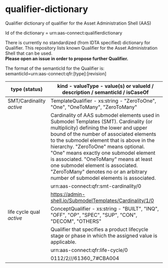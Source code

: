 # qualifier-dictionary
Qualifier dictionary of qualifier for the Asset Administration Shell (AAS)

Id of the dictionary = urn:aas-connect:qualifierdictionary

There is currently no standardized (from IDTA specified) dictionary for Qualifier. 
This repository lists known Qualifier for the Asset Administration Shell that can be used.   
<b>Please open an issue in order to propose further Qualifier.</b>

The format of the semanticId for the Qualifier is:   
semanticId=urn:aas-connect:qfr:[type]:[revision]  


| type (status)                 | kind - valueType - value(s) or valueId / description / semanticId / isCaseOf                           | 
| ----------------------------- | ------------------------------------------------------------------------------------------------------ | 
| SMT/Cardinality *active*      | TemplateQualifier - xs:string - "ZeroToOne", "One", "OneToMany", "ZeroToMany"      
|                               | Cardinality of AAS submodel elements used in Submodel Templates (SMT). Cardinality (or multiplicity) defining the lower and upper bound of the number of associated elements to the submodel element that is above in the hierarchy. "ZeroToOne" means optional. "One" means exactly one submodel element is associated. "OneToMany" means at least one submodel element is associated. "ZeroToMany" denotes no or an arbitrary number of submodel elements is associated.
|                               | urn:aas-connect:qfr:smt-cardinality/0 |
|                               | https://admin-shell.io/SubmodelTemplates/Cardinality/1/0 |   
| life cycle qual *active*      | ConceptQualifier - xs:string - "BUILT", "INQ", "OFF", "OP", "SPEC", "SUP", "CON", "DECOM", "OTHERS"      
|                               | Qualifier that specifies a product lifecycle stage or phase in which the assigned value is applicable.
|                               | urn:aas-connect:qfr:life-cycle/0 |
|                               | 0112/2///61360_7#CBA004 | 
